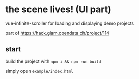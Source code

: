 # the scene lives! (UI part)

vue-infinite-scroller for loading and displaying demo projects

part of https://hack.glam.opendata.ch/project/114

## start

build the project with `npm i && npm run build`

simply open `example/index.html`
